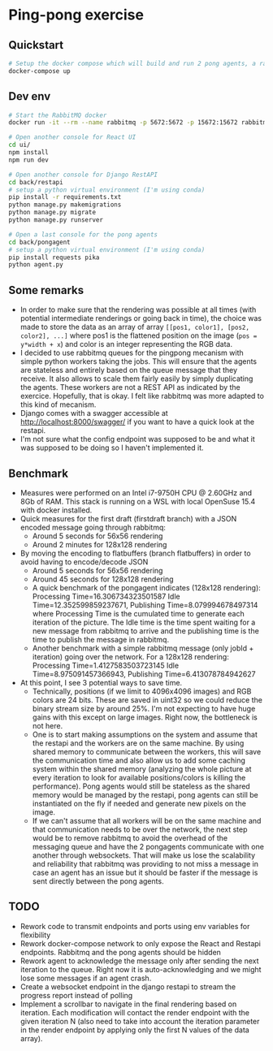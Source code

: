# Ping-pong exercise

## Quickstart

```bash
# Setup the docker compose which will build and run 2 pong agents, a rabbitmq server, the pingpong restapi and the react frontend
docker-compose up
```

## Dev env
```bash
# Start the RabbitMQ docker
docker run -it --rm --name rabbitmq -p 5672:5672 -p 15672:15672 rabbitmq:3.11-management

# Open another console for React UI
cd ui/
npm install
npm run dev

# Open another console for Django RestAPI
cd back/restapi
# setup a python virtual environment (I'm using conda)
pip install -r requirements.txt
python manage.py makemigrations
python manage.py migrate
python manage.py runserver

# Open a last console for the pong agents
cd back/pongagent
# setup a python virtual environment (I'm using conda)
pip install requests pika
python agent.py
```

## Some remarks
- In order to make sure that the rendering was possible at all times (with potential intermediate renderings or going back in time), the choice was made to store the data as an array of array ```[[pos1, color1], [pos2, color2], ...]``` where pos1 is the flattened position on the image (```pos = y*width + x```) and color is an integer representing the RGB data.
- I decided to use rabbitmq queues for the pingpong mecanism with simple python workers taking the jobs. This will ensure that the agents are stateless and entirely based on the queue message that they receive. It also allows to scale them fairly easily by simply duplicating the agents. These workers are not a REST API as indicated by the exercice. Hopefully, that is okay. I felt like rabbitmq was more adapted to this kind of mecanism.
- Django comes with a swagger accessible at [http://localhost:8000/swagger/](http://localhost:8000/swagger/) if you want to have a quick look at the restapi.
- I'm not sure what the config endpoint was supposed to be and what it was supposed to be doing so I haven't implemented it.

## Benchmark
- Measures were performed on an Intel i7-9750H CPU @ 2.60GHz and 8Gb of RAM. This stack is running on a WSL with local OpenSuse 15.4 with docker installed.
- Quick measures for the first draft (firstdraft branch) with a JSON encoded message going through rabbitmq:
  - Around 5 seconds for 56x56 rendering
  - Around 2 minutes for 128x128 rendering
- By moving the encoding to flatbuffers (branch flatbuffers) in order to avoid having to encode/decode JSON
  - Around 5 seconds for 56x56 rendering
  - Around 45 seconds for 128x128 rendering
  - A quick benchmark of the pongagent indicates (128x128 rendering): Processing Time=16.306734323501587 Idle Time=12.352599859237671, Publishing Time=8.079994678497314 where Processing Time is the cumulated time to generate each iteration of the picture. The Idle time is the time spent waiting for a new message from rabbitmq to arrive and the publishing time is the time to publish the message in rabbitmq.
  - Another benchmark with a simple rabbitmq message (only jobId + iteration) going over the network. For a 128x128 rendering: Processing Time=1.4127583503723145 Idle Time=8.975091457366943, Publishing Time=6.413078784942627
- At this point, I see 3 potential ways to save time.
  - Technically, positions (if we limit to 4096x4096 images) and RGB colors are 24 bits. These are saved in uint32 so we could reduce the binary stream size by around 25%. I'm not expecting to have huge gains with this except on large images. Right now, the bottleneck is not here.
  - One is to start making assumptions on the system and assume that the restapi and the workers are on the same machine. By using shared memory to communicate between the workers, this will save the communication time and also allow us to add some caching system within the shared memory (analyzing the whole picture at every iteration to look for available positions/colors is killing the performance). Pong agents would still be stateless as the shared memory would be managed by the restapi, pong agents can still be instantiated on the fly if needed and generate new pixels on the image.
  - If we can't assume that all workers will be on the same machine and that communication needs to be over the network, the next step would be to remove rabbitmq to avoid the overhead of the messaging queue and have the 2 pongagents communicate with one another through websockets. That will make us lose the scalability and reliability that rabbitmq was providing to not miss a message in case an agent has an issue but it should be faster if the message is sent directly between the pong agents.


## TODO
- Rework code to transmit endpoints and ports using env variables for flexibility
- Rework docker-compose network to only expose the React and Restapi endpoints. Rabbitmq and the pong agents should be hidden
- Rework agent to acknowledge the message only after sending the next iteration to the queue. Right now it is auto-acknowledging and we might lose some messages if an agent crash.
- Create a websocket endpoint in the django restapi to stream the progress report instead of polling
- Implement a scrollbar to navigate in the final rendering based on iteration. Each modification will contact the render endpoint with the given iteration N (also need to take into account the iteration parameter in the render endpoint by applying only the first N values of the data array).
